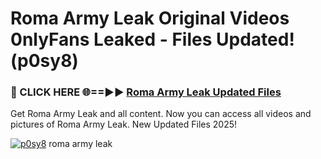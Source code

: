 # Roma Army Leak Original Videos 0nlyFans Leaked - Files Updated! (p0sy8)

<h3>🔴 CLICK HERE 🌐==►► <a href="https://tinyurl.com/2wckxsce" rel="nofollow">Roma Army Leak Updated Files</a></h3>

Get Roma Army Leak and all content. Now you can access all videos and pictures of Roma Army Leak. New Updated Files 2025!

[![p0sy8](https://i.imgur.com/AFduVYN.gif)](https://tinyurl.com/2wckxsce)
roma army leak